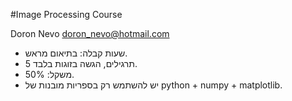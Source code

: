 #Image Processing Course

Doron Nevo doron_nevo@hotmail.com
- שעות קבלה: בתיאום מראש.
- 5 תרגילים, הגשה בזוגות בלבד.
- משקל: 50%.
- יש להשתמש רק בספריות מובנות של python + numpy + matplotlib.
